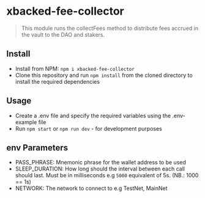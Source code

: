 # xbacked-fee-collector

> This module runs the collectFees method to distribute fees accrued in the
> vault to the DAO and stakers.

## Install

- Install from NPM: `npm i xbacked-fee-collector`
- Clone this repository and run `npm install` from the cloned directory to
  install the required dependencies

## Usage

- Create a .env file and specify the required variables using the .env-example
  file
- Run `npm start` or `npm run dev` - for development purposes

## env Parameters

- PASS_PHRASE: Mnemonic phrase for the wallet address to be used
- SLEEP_DURATION: How long should the interval between each call should last.
  Must be in milliseconds e.g `5000` equivalent of 5s. (NB.: 1000 == 1s)
- NETWORK: The network to connect to e.g TestNet, MainNet

